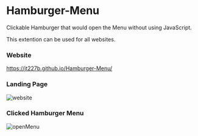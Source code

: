# Hamburger-Menu
Clickable Hamburger that would open the Menu without using JavaScript.

This extention can be used for all websites.

### Website
https://jt227b.github.io/Hamburger-Menu/

### Landing Page

![website](https://user-images.githubusercontent.com/46248532/62149570-a816a780-b2c1-11e9-9006-3f1aedac4021.png)

### Clicked Hamburger Menu

![openMenu](https://user-images.githubusercontent.com/46248532/62149578-ac42c500-b2c1-11e9-9885-08450334b152.png)

